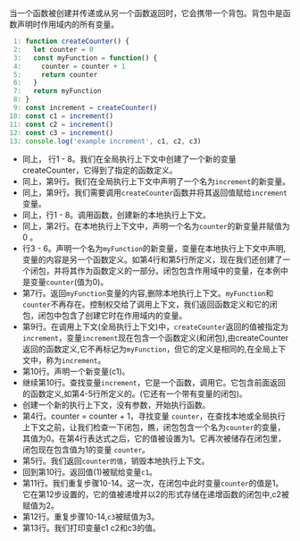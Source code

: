 当一个函数被创建并传递或从另一个函数返回时，它会携带一个背包。背包中是函数声明时作用域内的所有变量。

```js
 1: function createCounter() {
 2:   let counter = 0
 3:   const myFunction = function() {
 4:     counter = counter + 1
 5:     return counter
 6:   }
 7:   return myFunction
 8: }
 9: const increment = createCounter()
10: const c1 = increment()
11: const c2 = increment()
12: const c3 = increment()
13: console.log('example increment', c1, c2, c3)
```

- 同上， 行1 - 8。我们在全局执行上下文中创建了一个新的变量createCounter，它得到了指定的函数定义。
- 同上，第9行。我们在全局执行上下文中声明了一个名为`increment`的新变量。
- 同上，第9行。我们需要调用`createCounter`函数并将其返回值赋给`increment`变量。
- 同上，行1 - 8。调用函数，创建新的本地执行上下文。
- 同上，第2行。在本地执行上下文中，声明一个名为`counter`的新变量并赋值为 0 。
- 行3 - 6。声明一个名为`myFunction`的新变量，变量在本地执行上下文中声明,变量的内容是另一个函数定义。如第4行和第5行所定义，现在我们还创建了一个闭包，并将其作为函数定义的一部分。闭包包含作用域中的变量，在本例中是变量`counter`(值为0)。
- 第7行。返回`myFunction`变量的内容,删除本地执行上下文。`myFunction`和`counter`不再存在。控制权交给了调用上下文，我们返回函数定义和它的闭包，闭包中包含了创建它时在作用域内的变量。
- 第9行。在调用上下文(全局执行上下文)中，`createCounter`返回的值被指定为`increment`，变量`increment`现在包含一个函数定义(和闭包),由createCounter返回的函数定义,它不再标记为`myFunction`，但它的定义是相同的,在全局上下文中，称为`increment`。
- 第10行。声明一个新变量(c1)。
- 继续第10行。查找变量`increment`，它是一个函数，调用它。它包含前面返回的函数定义,如第4-5行所定义的。(它还有一个带有变量的闭包)。
- 创建一个新的执行上下文，没有参数，开始执行函数。
- 第4行。counter = counter + 1，寻找变量 `counter`，在查找本地或全局执行上下文之前，让我们检查一下闭包，瞧，闭包包含一个名为`counter`的变量，其值为0。在第4行表达式之后，它的值被设置为1。它再次被储存在闭包里，闭包现在包含值为1的变量 `counter`。
- 第5行。我们返回`counter的值`，销毁本地执行上下文。
- 回到第10行。返回值(1)被赋给变量`c1`。
- 第11行。我们重复步骤10-14。这一次，在闭包中此时变量`counter`的值是1。它在第12步设置的，它的值被递增并以2的形式存储在递增函数的闭包中,c2被赋值为2。
- 第12行。重复步骤10-14,`c3`被赋值为3。
- 第13行。我们打印变量c1 c2和c3的值。